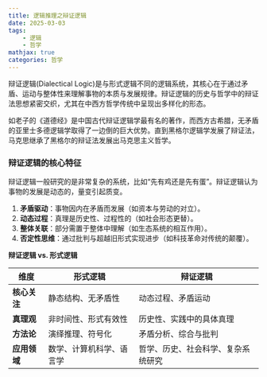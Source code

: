 ```yaml
---
title: 逻辑推理之辩证逻辑
date: 2025-03-03
tags:
    - 逻辑
    - 哲学
mathjax: true
categories: 哲学
---
```


辩证逻辑(Dialectical Logic)是与形式逻辑不同的逻辑系统，其核心在于通过矛盾、运动与整体性来理解事物的本质与发展规律。辩证逻辑的历史与哲学中的辩证法思想紧密交织，尤其在中西方哲学传统中呈现出多样化的形态。

如老子的《道德经》是中国古代辩证逻辑学最有名的著作，而西方古希腊，无矛盾的亚里士多德逻辑学取得了一边倒的巨大优势。直到黑格尔逻辑学发展了辩证法，马克思继承了黑格尔的辩证法发展出马克思主义哲学。

### 辩证逻辑的核心特征

辩证逻辑一般研究的是非常复杂的系统，比如“先有鸡还是先有蛋”。辩证逻辑认为事物的发展是动态的，量变引起质变。

1. **矛盾驱动**：事物因内在矛盾而发展（如资本与劳动的对立）。  
2. **动态过程**：真理是历史性、过程性的（如社会形态更替）。  
3. **整体关联**：部分需置于整体中理解（如生态系统的相互作用）。  
4. **否定性思维**：通过批判与超越旧形式实现进步（如科技革命对传统的颠覆）。

**辩证逻辑 vs. 形式逻辑**

| **维度**       | **形式逻辑**                     | **辩证逻辑**                     |
|----------------|----------------------------------|-----------------------------------|
| **核心关注**   | 静态结构、无矛盾性               | 动态过程、矛盾运动                |
| **真理观**     | 非时间性、形式有效性             | 历史性、实践中的具体真理          |
| **方法论**     | 演绎推理、符号化                 | 矛盾分析、综合与批判              |
| **应用领域**   | 数学、计算机科学、语言学         | 哲学、历史、社会科学、复杂系统研究 |

